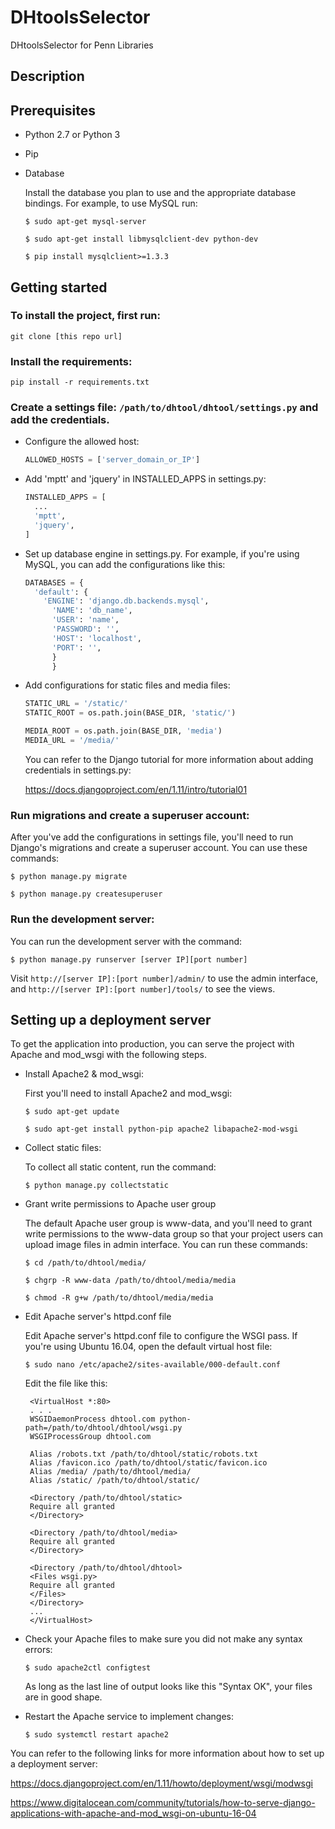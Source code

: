 # DHtoolsSelector
DHtoolsSelector for Penn Libraries
## Description

## Prerequisites
* Python 2.7 or Python 3
* Pip
* Database

   Install the database you plan to use and the appropriate database bindings. For example, to use MySQL run:

   `$ sudo apt-get mysql-server`

   `$ sudo apt-get install libmysqlclient-dev python-dev`

   `$ pip install mysqlclient>=1.3.3`

## Getting started
### To install the project, first run:

  `git clone [this repo url]`

### Install the requirements:

  `pip install -r requirements.txt`

### Create a settings file: `/path/to/dhtool/dhtool/settings.py` and add the credentials.
* Configure the allowed host:

   ```python
   ALLOWED_HOSTS = ['server_domain_or_IP']
   ```

* Add 'mptt' and 'jquery' in INSTALLED_APPS in settings.py:

    ```python
    INSTALLED_APPS = [
      ...
      'mptt',
      'jquery',
    ]
    ```
* Set up database engine in settings.py. For example, if you're using MySQL,
  you can add the configurations like this:

  ```python
  DATABASES = {
    'default': {
      'ENGINE': 'django.db.backends.mysql',
        'NAME': 'db_name',
        'USER': 'name',
        'PASSWORD': '',
        'HOST': 'localhost',
        'PORT': '',
        }
        }
  ```

* Add configurations for static files and media files:

  ```python
  STATIC_URL = '/static/'
  STATIC_ROOT = os.path.join(BASE_DIR, 'static/')

  MEDIA_ROOT = os.path.join(BASE_DIR, 'media')
  MEDIA_URL = '/media/'
  ```

  You can refer to the Django tutorial for more information about adding credentials in settings.py:

     https://docs.djangoproject.com/en/1.11/intro/tutorial01

### Run migrations and create a superuser account:

  After you've add the configurations in settings file, you'll need to run Django's migrations and create a superuser account. You can use these commands:

  `$ python manage.py migrate`

  `$ python manage.py createsuperuser`

### Run the development server:

  You can run the development server with the command:

  `$ python manage.py runserver [server IP][port number]`

  Visit `http://[server IP]:[port number]/admin/` to use the admin interface, and `http://[server IP]:[port number]/tools/` to see the views.

## Setting up a deployment server
   To get the application into production, you can serve the project with Apache and mod_wsgi with the following steps.

* Install Apache2 & mod_wsgi:

  First you'll need to install Apache2 and mod_wsgi:

   `$ sudo apt-get update`

   `$ sudo apt-get install python-pip apache2 libapache2-mod-wsgi`

* Collect static files:

  To collect all static content, run the command:

  `$ python manage.py collectstatic`

* Grant write permissions to Apache user group

  The default Apache user group is www-data, and you'll need to grant write permissions to the www-data group so that your project users can upload image files in admin interface. You can run these commands:

    `$ cd /path/to/dhtool/media/`

    `$ chgrp -R www-data /path/to/dhtool/media/media`

    `$ chmod -R g+w /path/to/dhtool/media/media`

* Edit Apache server's httpd.conf file

  Edit Apache server's httpd.conf file to configure the WSGI pass. If you're using Ubuntu 16.04, open the default virtual host file:

  `$ sudo nano /etc/apache2/sites-available/000-default.conf`

  Edit the file like this:

  ```
   <VirtualHost *:80>
   . . .
   WSGIDaemonProcess dhtool.com python-path=/path/to/dhtool/dhtool/wsgi.py
   WSGIProcessGroup dhtool.com

   Alias /robots.txt /path/to/dhtool/static/robots.txt
   Alias /favicon.ico /path/to/dhtool/static/favicon.ico
   Alias /media/ /path/to/dhtool/media/
   Alias /static/ /path/to/dhtool/static/

   <Directory /path/to/dhtool/static>
   Require all granted
   </Directory>

   <Directory /path/to/dhtool/media>
   Require all granted
   </Directory>

   <Directory /path/to/dhtool/dhtool>
   <Files wsgi.py>
   Require all granted
   </Files>
   </Directory>
   ...
   </VirtualHost>
   ```

* Check your Apache files to make sure you did not make any syntax errors:

  `$ sudo apache2ctl configtest`

  As long as the last line of output looks like this "Syntax OK", your files are in good shape.

* Restart the Apache service to implement changes:

  `$ sudo systemctl restart apache2`

You can refer to the following links for more information about how to set up a deployment server:

  https://docs.djangoproject.com/en/1.11/howto/deployment/wsgi/modwsgi

  https://www.digitalocean.com/community/tutorials/how-to-serve-django-applications-with-apache-and-mod_wsgi-on-ubuntu-16-04
